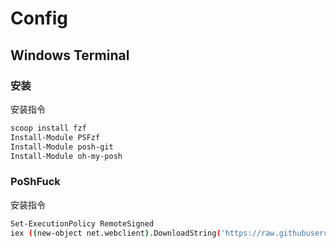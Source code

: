 # Config

## Windows Terminal

### 安装

安装指令

```sh
scoop install fzf
Install-Module PSFzf
Install-Module posh-git
Install-Module oh-my-posh
```


### PoShFuck

安装指令

```sh
Set-ExecutionPolicy RemoteSigned
iex ((new-object net.webclient).DownloadString('https://raw.githubusercontent.com/mattparkes/PoShFuck/master/Install-TheFucker.ps1'))
```